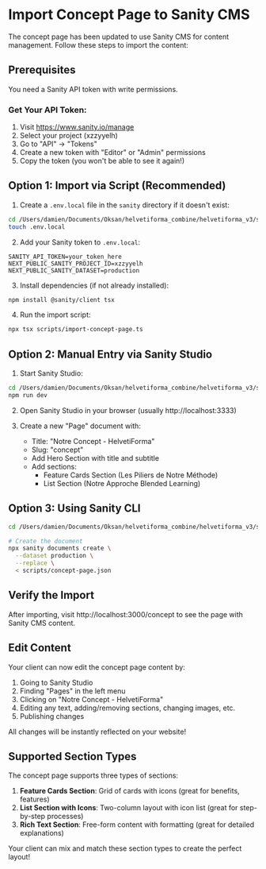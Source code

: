 # Import Concept Page to Sanity CMS

The concept page has been updated to use Sanity CMS for content management. Follow these steps to import the content:

## Prerequisites

You need a Sanity API token with write permissions.

### Get Your API Token:

1. Visit https://www.sanity.io/manage
2. Select your project (xzzyyelh)
3. Go to "API" → "Tokens"
4. Create a new token with "Editor" or "Admin" permissions
5. Copy the token (you won't be able to see it again!)

## Option 1: Import via Script (Recommended)

1. Create a `.env.local` file in the `sanity` directory if it doesn't exist:

```bash
cd /Users/damien/Documents/Oksan/helvetiforma_combine/helvetiforma_v3/sanity
touch .env.local
```

2. Add your Sanity token to `.env.local`:

```env
SANITY_API_TOKEN=your_token_here
NEXT_PUBLIC_SANITY_PROJECT_ID=xzzyyelh
NEXT_PUBLIC_SANITY_DATASET=production
```

3. Install dependencies (if not already installed):

```bash
npm install @sanity/client tsx
```

4. Run the import script:

```bash
npx tsx scripts/import-concept-page.ts
```

## Option 2: Manual Entry via Sanity Studio

1. Start Sanity Studio:

```bash
cd /Users/damien/Documents/Oksan/helvetiforma_combine/helvetiforma_v3/sanity
npm run dev
```

2. Open Sanity Studio in your browser (usually http://localhost:3333)

3. Create a new "Page" document with:
   - Title: "Notre Concept - HelvetiForma"
   - Slug: "concept"
   - Add Hero Section with title and subtitle
   - Add sections:
     - Feature Cards Section (Les Piliers de Notre Méthode)
     - List Section (Notre Approche Blended Learning)

## Option 3: Using Sanity CLI

```bash
cd /Users/damien/Documents/Oksan/helvetiforma_combine/helvetiforma_v3/sanity

# Create the document
npx sanity documents create \
  --dataset production \
  --replace \
  < scripts/concept-page.json
```

## Verify the Import

After importing, visit http://localhost:3000/concept to see the page with Sanity CMS content.

## Edit Content

Your client can now edit the concept page content by:

1. Going to Sanity Studio
2. Finding "Pages" in the left menu
3. Clicking on "Notre Concept - HelvetiForma"
4. Editing any text, adding/removing sections, changing images, etc.
5. Publishing changes

All changes will be instantly reflected on your website!

## Supported Section Types

The concept page supports three types of sections:

1. **Feature Cards Section**: Grid of cards with icons (great for benefits, features)
2. **List Section with Icons**: Two-column layout with icon list (great for step-by-step processes)
3. **Rich Text Section**: Free-form content with formatting (great for detailed explanations)

Your client can mix and match these section types to create the perfect layout!

